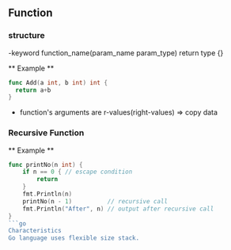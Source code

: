 ## Function  
### structure  
-keyword function_name(param_name param_type) return type {}  

** Example **  
```go
func Add(a int, b int) int {  
  return a+b  
}
```

- function's arguments are r-values(right-values) => copy data

### Recursive Function

** Example **  
```go
func printNo(n int) {  
	if n == 0 { // escape condition  
		return  
	}  
	fmt.Println(n)  
	printNo(n - 1)          // recursive call  
	fmt.Println("After", n) // output after recursive call  
}  
```go
Characteristics  
Go language uses flexible size stack.  

